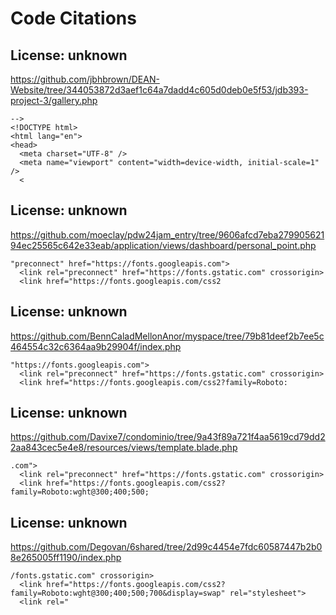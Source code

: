 # Code Citations

## License: unknown
https://github.com/jbhbrown/DEAN-Website/tree/344053872d3aef1c64a7dadd4c605d0deb0e5f53/jdb393-project-3/gallery.php

```
-->
<!DOCTYPE html>
<html lang="en">
<head>
  <meta charset="UTF-8" />
  <meta name="viewport" content="width=device-width, initial-scale=1" />
  <
```


## License: unknown
https://github.com/moeclay/pdw24jam_entry/tree/9606afcd7eba27990562194ec25565c642e33eab/application/views/dashboard/personal_point.php

```
"preconnect" href="https://fonts.googleapis.com">
  <link rel="preconnect" href="https://fonts.gstatic.com" crossorigin>
  <link href="https://fonts.googleapis.com/css2
```


## License: unknown
https://github.com/BennCaladMellonAnor/myspace/tree/79b81deef2b7ee5c464554c32c6364aa9b29904f/index.php

```
"https://fonts.googleapis.com">
  <link rel="preconnect" href="https://fonts.gstatic.com" crossorigin>
  <link href="https://fonts.googleapis.com/css2?family=Roboto:
```


## License: unknown
https://github.com/Davixe7/condominio/tree/9a43f89a721f4aa5619cd79dd22aa843cec5e4e8/resources/views/template.blade.php

```
.com">
  <link rel="preconnect" href="https://fonts.gstatic.com" crossorigin>
  <link href="https://fonts.googleapis.com/css2?family=Roboto:wght@300;400;500;
```


## License: unknown
https://github.com/Degovan/6shared/tree/2d99c4454e7fdc60587447b2b08e265005ff1190/index.php

```
/fonts.gstatic.com" crossorigin>
  <link href="https://fonts.googleapis.com/css2?family=Roboto:wght@300;400;500;700&display=swap" rel="stylesheet">
  <link rel="
```

